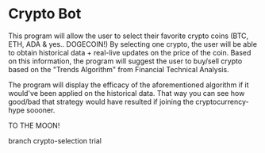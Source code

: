 # Crypto Bot

This program will allow the user to select their favorite crypto coins (BTC, ETH, ADA & yes.. DOGECOIN!)
By selecting one crypto, the user will be able to obtain historical data + real-live updates on the price of the coin.
Based on this information, the program will suggest the user to buy/sell crypto based on the "Trends Algorithm" from Financial Technical Analysis.

The program will display the efficacy of the aforementioned algorithm if it would've been applied on the historical data. That way you can see how good/bad that strategy would have resulted if joining the cryptocurrency-hype soooner.

TO THE MOON!

branch crypto-selection trial